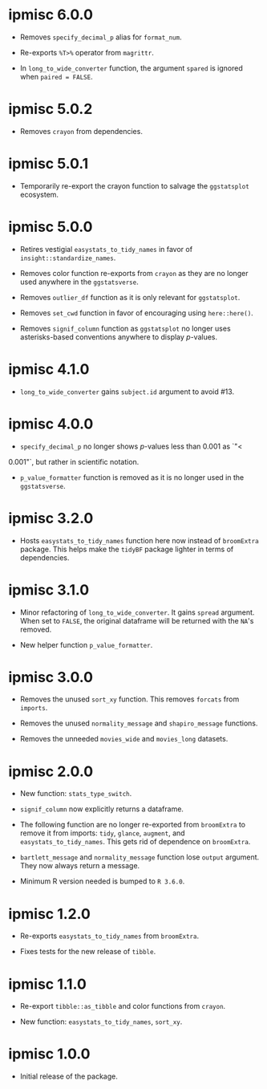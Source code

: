 # ipmisc 6.0.0

  - Removes `specify_decimal_p` alias for `format_num`.

  - Re-exports `%T>%` operator from `magrittr`.

  - In `long_to_wide_converter` function, the argument `spared` is ignored when
    `paired = FALSE`.

# ipmisc 5.0.2

  - Removes `crayon` from dependencies.

# ipmisc 5.0.1

  - Temporarily re-export the crayon function to salvage the `ggstatsplot`
    ecosystem.

# ipmisc 5.0.0

  - Retires vestigial `easystats_to_tidy_names` in favor of
    `insight::standardize_names`.

  - Removes color function re-exports from `crayon` as they are no longer used
    anywhere in the `ggstatsverse`.

  - Removes `outlier_df` function as it is only relevant for `ggstatsplot`.

  - Removes `set_cwd` function in favor of encouraging using `here::here()`.

  - Removes `signif_column` function as `ggstatsplot` no longer uses
    asterisks-based conventions anywhere to display *p*-values.

# ipmisc 4.1.0

  - `long_to_wide_converter` gains `subject.id` argument to avoid #13.

# ipmisc 4.0.0
 
  - `specify_decimal_p` no longer shows *p*-values less than 0.001 as `"<

0.001"`, but rather in scientific notation.

  - `p_value_formatter` function is removed as it is no longer used in the
    `ggstatsverse`.

# ipmisc 3.2.0

  - Hosts `easystats_to_tidy_names` function here now instead of `broomExtra`
    package. This helps make the `tidyBF` package lighter in terms of
    dependencies.

# ipmisc 3.1.0

  - Minor refactoring of `long_to_wide_converter`. It gains `spread` argument.
    When set to `FALSE`, the original dataframe will be returned with the `NA`'s
    removed.

  - New helper function `p_value_formatter`.

# ipmisc 3.0.0

  - Removes the unused `sort_xy` function. This removes `forcats` from
    `imports`.

  - Removes the unused `normality_message` and `shapiro_message` functions.

  - Removes the unneeded `movies_wide` and `movies_long` datasets.

# ipmisc 2.0.0

  - New function: `stats_type_switch`.

  - `signif_column` now explicitly returns a dataframe.

  - The following function are no longer re-exported from `broomExtra` to remove
    it from imports: `tidy`, `glance`, `augment`, and `easystats_to_tidy_names`.
    This gets rid of dependence on `broomExtra`.

  - `bartlett_message` and `normality_message` function lose `output` argument.
    They now always return a message.

  - Minimum R version needed is bumped to `R 3.6.0`.

# ipmisc 1.2.0

  - Re-exports `easystats_to_tidy_names` from `broomExtra`.

  - Fixes tests for the new release of `tibble`.

# ipmisc 1.1.0

  - Re-export `tibble::as_tibble` and color functions from `crayon`.

  - New function: `easystats_to_tidy_names`, `sort_xy`.

# ipmisc 1.0.0

  - Initial release of the package.


